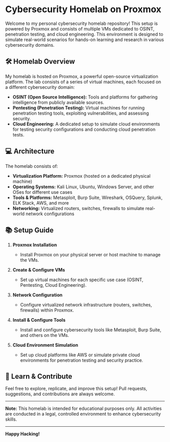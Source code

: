 # Cybersecurity Homelab on Proxmox

Welcome to my personal cybersecurity homelab repository! This setup is powered by Proxmox and consists of multiple VMs dedicated to OSINT, penetration testing, and cloud engineering. This environment is designed to simulate real-world scenarios for hands-on learning and research in various cybersecurity domains.

## 🛠️ Homelab Overview

My homelab is hosted on Proxmox, a powerful open-source virtualization platform. The lab consists of a series of virtual machines, each focused on a different cybersecurity domain:

- **OSINT (Open Source Intelligence):** Tools and platforms for gathering intelligence from publicly available sources.
- **Pentesting (Penetration Testing):** Virtual machines for running penetration testing tools, exploiting vulnerabilities, and assessing security.
- **Cloud Engineering:** A dedicated setup to simulate cloud environments for testing security configurations and conducting cloud penetration tests.

## 💻 Architecture

The homelab consists of:

- **Virtualization Platform:** Proxmox (hosted on a dedicated physical machine)
- **Operating Systems:** Kali Linux, Ubuntu, Windows Server, and other OSes for different use cases
- **Tools & Platforms:** Metasploit, Burp Suite, Wireshark, OSQuery, Splunk, ELK Stack, AWS, and more
- **Networking:** Virtualized routers, switches, firewalls to simulate real-world network configurations

## 📚 Setup Guide

1. **Proxmox Installation**
   - Install Proxmox on your physical server or host machine to manage the VMs.
   
2. **Create & Configure VMs**
   - Set up virtual machines for each specific use case (OSINT, Pentesting, Cloud Engineering).
   
3. **Network Configuration**
   - Configure virtualized network infrastructure (routers, switches, firewalls) within Proxmox.

4. **Install & Configure Tools**
   - Install and configure cybersecurity tools like Metasploit, Burp Suite, and others on the VMs.

5. **Cloud Environment Simulation**
   - Set up cloud platforms like AWS or simulate private cloud environments for penetration testing and security practice.

## 🔐 Learn & Contribute

Feel free to explore, replicate, and improve this setup! Pull requests, suggestions, and contributions are always welcome.

---

**Note:** This homelab is intended for educational purposes only. All activities are conducted in a legal, controlled environment to enhance cybersecurity skills.

---

**Happy Hacking!**
